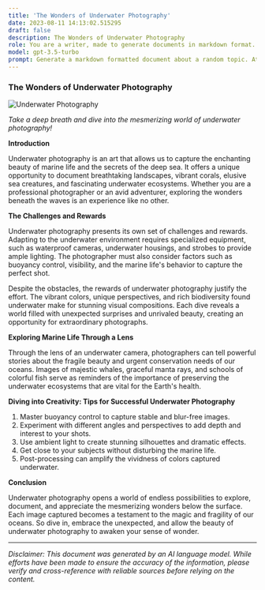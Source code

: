 ```yaml
---
title: 'The Wonders of Underwater Photography'
date: 2023-08-11 14:13:02.515295
draft: false
description: The Wonders of Underwater Photography
role: You are a writer, made to generate documents in markdown format. It is very important that all of the documents you generate are in valid markdown format.
model: gpt-3.5-turbo
prompt: Generate a markdown formatted document about a random topic. At the bottom, include a disclaimer explaining that the document was generated by you. The first line of the document should be the title. Make sure that the entire document is in proper markdown format, using a mix of various tags to make the document visually appealing.
---
```


### The Wonders of Underwater Photography

![Underwater Photography](https://www.example.com/underwater-photo.jpg)

*Take a deep breath and dive into the mesmerizing world of underwater photography!*

**Introduction**

Underwater photography is an art that allows us to capture the enchanting beauty of marine life and the secrets of the deep sea. It offers a unique opportunity to document breathtaking landscapes, vibrant corals, elusive sea creatures, and fascinating underwater ecosystems. Whether you are a professional photographer or an avid adventurer, exploring the wonders beneath the waves is an experience like no other.

**The Challenges and Rewards**

Underwater photography presents its own set of challenges and rewards. Adapting to the underwater environment requires specialized equipment, such as waterproof cameras, underwater housings, and strobes to provide ample lighting. The photographer must also consider factors such as buoyancy control, visibility, and the marine life's behavior to capture the perfect shot.

Despite the obstacles, the rewards of underwater photography justify the effort. The vibrant colors, unique perspectives, and rich biodiversity found underwater make for stunning visual compositions. Each dive reveals a world filled with unexpected surprises and unrivaled beauty, creating an opportunity for extraordinary photographs.

**Exploring Marine Life Through a Lens**

Through the lens of an underwater camera, photographers can tell powerful stories about the fragile beauty and urgent conservation needs of our oceans. Images of majestic whales, graceful manta rays, and schools of colorful fish serve as reminders of the importance of preserving the underwater ecosystems that are vital for the Earth's health.

**Diving into Creativity: Tips for Successful Underwater Photography**

1. Master buoyancy control to capture stable and blur-free images.
2. Experiment with different angles and perspectives to add depth and interest to your shots.
3. Use ambient light to create stunning silhouettes and dramatic effects.
4. Get close to your subjects without disturbing the marine life.
5. Post-processing can amplify the vividness of colors captured underwater.

**Conclusion**

Underwater photography opens a world of endless possibilities to explore, document, and appreciate the mesmerizing wonders below the surface. Each image captured becomes a testament to the magic and fragility of our oceans. So dive in, embrace the unexpected, and allow the beauty of underwater photography to awaken your sense of wonder.

---

*Disclaimer: This document was generated by an AI language model. While efforts have been made to ensure the accuracy of the information, please verify and cross-reference with reliable sources before relying on the content.*